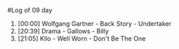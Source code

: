 #Log of 09 day

1. [00:00] Wolfgang Gartner - Back Story - Undertaker
1. [20:39] Drama - Gallows - Billy
1. [21:05] Kllo - Well Worn - Don't Be The One
